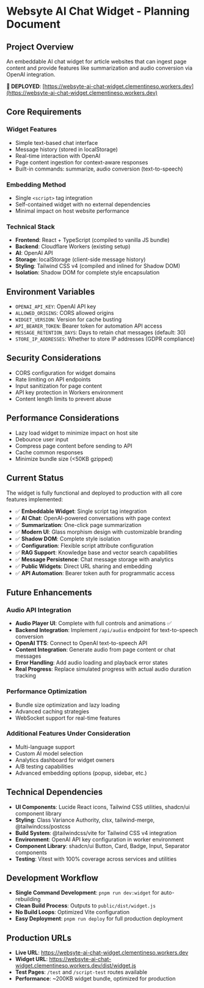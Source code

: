 # Websyte AI Chat Widget - Planning Document

## Project Overview
An embeddable AI chat widget for article websites that can ingest page content and provide features like summarization and audio conversion via OpenAI integration.

**🚀 DEPLOYED**: [https://websyte-ai-chat-widget.clementineso.workers.dev](https://websyte-ai-chat-widget.clementineso.workers.dev)

## Core Requirements

### Widget Features
- Simple text-based chat interface
- Message history (stored in localStorage)
- Real-time interaction with OpenAI
- Page content ingestion for context-aware responses
- Built-in commands: summarize, audio conversion (text-to-speech)

### Embedding Method
- Single `<script>` tag integration
- Self-contained widget with no external dependencies
- Minimal impact on host website performance

### Technical Stack
- **Frontend**: React + TypeScript (compiled to vanilla JS bundle)
- **Backend**: Cloudflare Workers (existing setup)
- **AI**: OpenAI API
- **Storage**: localStorage (client-side message history)
- **Styling**: Tailwind CSS v4 (compiled and inlined for Shadow DOM)
- **Isolation**: Shadow DOM for complete style encapsulation

## Environment Variables
- `OPENAI_API_KEY`: OpenAI API key
- `ALLOWED_ORIGINS`: CORS allowed origins
- `WIDGET_VERSION`: Version for cache busting
- `API_BEARER_TOKEN`: Bearer token for automation API access
- `MESSAGE_RETENTION_DAYS`: Days to retain chat messages (default: 30)
- `STORE_IP_ADDRESSES`: Whether to store IP addresses (GDPR compliance)

## Security Considerations
- CORS configuration for widget domains
- Rate limiting on API endpoints
- Input sanitization for page content
- API key protection in Workers environment
- Content length limits to prevent abuse

## Performance Considerations
- Lazy load widget to minimize impact on host site
- Debounce user input
- Compress page content before sending to API
- Cache common responses
- Minimize bundle size (<50KB gzipped)

## Current Status
The widget is fully functional and deployed to production with all core features implemented:

- ✅ **Embeddable Widget**: Single script tag integration
- ✅ **AI Chat**: OpenAI-powered conversations with page context
- ✅ **Summarization**: One-click page summarization
- ✅ **Modern UI**: Glass morphism design with customizable branding
- ✅ **Shadow DOM**: Complete style isolation
- ✅ **Configuration**: Flexible script attribute configuration
- ✅ **RAG Support**: Knowledge base and vector search capabilities
- ✅ **Message Persistence**: Chat message storage with analytics
- ✅ **Public Widgets**: Direct URL sharing and embedding
- ✅ **API Automation**: Bearer token auth for programmatic access

## Future Enhancements

### Audio API Integration
- **Audio Player UI**: Complete with full controls and animations ✅
- **Backend Integration**: Implement `/api/audio` endpoint for text-to-speech conversion
- **OpenAI TTS**: Connect to OpenAI text-to-speech API
- **Content Integration**: Generate audio from page content or chat messages
- **Error Handling**: Add audio loading and playback error states
- **Real Progress**: Replace simulated progress with actual audio duration tracking

### Performance Optimization
- Bundle size optimization and lazy loading
- Advanced caching strategies
- WebSocket support for real-time features

### Additional Features Under Consideration
- Multi-language support
- Custom AI model selection
- Analytics dashboard for widget owners
- A/B testing capabilities
- Advanced embedding options (popup, sidebar, etc.)

## Technical Dependencies
- **UI Components**: Lucide React icons, Tailwind CSS utilities, shadcn/ui component library
- **Styling**: Class Variance Authority, clsx, tailwind-merge, @tailwindcss/postcss
- **Build System**: @tailwindcss/vite for Tailwind CSS v4 integration
- **Environment**: OpenAI API key configuration in worker environment
- **Component Library**: shadcn/ui Button, Card, Badge, Input, Separator components
- **Testing**: Vitest with 100% coverage across services and utilities

## Development Workflow
- **Single Command Development**: `pnpm run dev:widget` for auto-rebuilding
- **Clean Build Process**: Outputs to `public/dist/widget.js`
- **No Build Loops**: Optimized Vite configuration
- **Easy Deployment**: `pnpm run deploy` for full production deployment

## Production URLs
- **Live URL**: https://websyte-ai-chat-widget.clementineso.workers.dev
- **Widget URL**: https://websyte-ai-chat-widget.clementineso.workers.dev/dist/widget.js
- **Test Pages**: `/test` and `/script-test` routes available
- **Performance**: ~200KB widget bundle, optimized for production